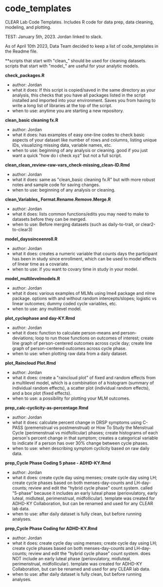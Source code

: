 # code_templates
CLEAR Lab Code Templates. Includes R code for data prep, data cleaning, modeling, and plotting.

TEST: January 5th, 2023. Jordan linked to slack.

As of April 10th 2023, Data Team decided to keep a list of code_templates in the Readme file.

**scripts that start with "clean_" should be used for cleaning datasets. scripts that start with "model_" are useful for your analytic models. 

**check_packages.R**
- author: Jordan
- what it does: If this script is copied/saved in the same directory as your analysis, this checks that you have all packages listed in the script installed and imported into your environment. Saves you from having to write a long list of libraries at the top of the script.
- when to use: anytime you are starting a new repository.

**clean_basic cleaning fx.R**
- author: Jordan
- what it does: has examples of easy one-line codes to check basic aspects of your dataset like number of rows and columns, listing unique IDs, visualizing missing data, variable names, etc.
- when to use: beginning of any analysis or cleaning. good if you just want a quick "how do i check xyz" but not a full script. 

**clean_clean_review-raw-vars_check-missing_clean-ID.Rmd**
- author: Jordan
- what it does: same as "clean_basic cleaning fx.R" but with more robust notes and sample code for saving changes.
- when to use: beginning of any analysis or cleaning. 

**clean_Variables_ Format.Rename.Remove.Merge.R**
- author: Jordan
- what it does: lists common functions/edits you may need to make to datasets before they can be merged. 
- when to use: Before merging datasets (such as daily-to-trait, or clear2-to-clear3)

**model_dayssinceenroll.R**
- author: Jordan
- what it does: creates a numeric variable that counts days the participant has been in study since enrollment, which can be used to model effects of linear time as a covariate.
- when to use: if you want to covary time in study in your model.

**model_multilevelmodels.R**
- author: Jordan
- what it does: various examples of MLMs using lme4 package and nlme package. options with and without random intercepts/slopes; logistic vs linear outcomes; dummy coded cycle variables, etc.
- when to use: any multilevel model.

**plot_cyclephase and day-KY.Rmd**
- author: Jordan
- what it does: function to calculate person-means and person-deviations; loop to run those functions on outcomes of interest; create line graph of person-centered outcomes across cycle day; create line graph of person-centered outcomes across cycle phase.
- when to use: when plotting raw data from a daily dataset. 

**plot_Raincloud Plot.Rmd**
- author: Jordan
- what it does: create a "raincloud plot" of fixed and random effects from a multilevel model, which is a combination of a histogram (summary of individual random effects), a scatter plot (individual random effects), and a box plot (fixed effects).
- when to use: a possibility for plotting your MLM outcomes.

**prep_calc-cyclicity-as-percentage.Rmd**
- author: Jordan
- what it does: calculate percent change in DRSP symptoms using C-PASS (premenstrual vs postmenstrual) or How To Study the Menstrual Cycle (perimenstrual vs midfollicular) phases; create histograms of each person's percent change in that symptom; creates a categorical variable to indicate if a person has over 30% change between cycle phases.
- when to use: when describing symptom cyclicity based on raw daily data. 

**prep_Cycle Phase Coding 5 phase - ADHD-KY.Rmd**
- author: Jordan
- what it does: create cycle day using menses; create cycle day using LH; create cycle phases based on both menses-day-counts and LH-day-counts; review and edit the "hybrid cycle phase" count system. called "5-phase" because it includes an early luteal phase (periovulatory, early luteal, midluteal, perimenstrual, midfollicular). template was created for ADHD-KY Collaboration, but can be renamed and used for any CLEAR lab data.
- when to use: after daily dataset is fully clean, but before running analyses.

**prep_Cycle Phase Coding for ADHD-KY.Rmd**
- author: Jordan
- what it does: create cycle day using menses; create cycle day using LH; create cycle phases based on both menses-day-counts and LH-day-counts; review and edit the "hybrid cycle phase" count system. does NOT include an early luteal phase (periovulatory, midluteal, perimenstrual, midfollicular). template was created for ADHD-KY Collaboration, but can be renamed and used for any CLEAR lab data.
- when to use: after daily dataset is fully clean, but before running analyses.

